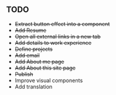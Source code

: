 ## TODO

- ~~Extract button effect into a component~~
- ~~Add Resume~~
- ~~Open all external links in a new tab~~
- ~~Add details to work experience~~
- ~~Define projects~~
- ~~Add email~~
- ~~Add About me page~~
- ~~Add About this site page~~
- ~~Publish~~
- Improve visual components
- Add translation
